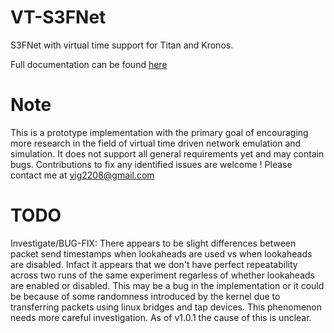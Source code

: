 # VT-S3FNet
S3FNet with virtual time support for Titan and Kronos.


Full documentation can be found [here](https://vt-s3fnet.readthedocs.io/en/latest/index.html)

Note
====

This is a prototype implementation with the primary goal of encouraging more research in the field of virtual time driven network emulation and simulation.
It does not support all general requirements yet and may contain bugs. Contributions to fix any identified issues are welcome ! Please contact me at vig2208@gmail.com


TODO
====

Investigate/BUG-FIX: There appears to be slight differences between packet send timestamps when lookaheads are used vs when lookaheads are disabled. Infact it appears that we don't have perfect repeatability across two runs of the same experiment regarless of whether lookaheads are enabled or disabled. This may be a bug in the implementation or it could be because of some randomness introduced by the kernel due to transferring packets using linux bridges and tap devices. This phenomenon needs more careful investigation. As of v1.0.1 the cause of this is unclear.

